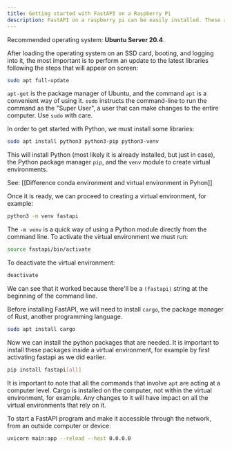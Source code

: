 ```yaml
---
title: Getting started with FastAPI on a Raspberry Pi
description: FastAPI on a raspberry pi can be easily installed. These are the steps to follow in order to have a smooth experience, including the installation of the Python tools required. 
---
```

Recommended operating system: **Ubuntu Server 20.4**. 

After loading the operating system on an SSD card, booting, and logging into it, the most important is to perform an update to the latest libraries following the steps that will appear on screen:

```bash
sudo apt full-update
```

``apt-get`` is the package manager of Ubuntu, and the command ``apt`` is a convenient way of using it. ``sudo`` instructs the command-line to run the command as the "Super User", a user that can make changes to the entire computer. Use ``sudo`` with care. 

In order to get started with Python, we must install some libraries:

```bash
sudo apt install python3 python3-pip python3-venv
```

This will install Python (most likely it is already installed, but just in case), the Python package manager ``pip``, and the ``venv`` module to create virtual environments. 

See: [[Difference conda environment and virtual environment in Pyhon]]

Once it is ready, we can proceed to creating a virtual environment, for example:

```bash
python3 -m venv fastapi
```

The ``-m venv`` is a quick way of using a Python module directly from the command line. To activate the virtual environment we must run:

```bash
source fastapi/bin/activate
```

To deactivate the virtual environment:
```bash
deactivate
```


We can see that it worked because there'll be a ``(fastapi)`` string at the beginning of the command line. 

Before installing FastAPI, we will need to install ``cargo``, the package manager of Rust, another programming language. 

```bash
sudo apt install cargo
```

Now we can install the python packages that are needed. It is important to install these packages inside a virtual environment, for example by first activating fastapi as we did earlier. 

```bash
pip install fastapi[all]
```

It is important to note that all the commands that involve ``apt`` are acting at a computer level. Cargo is installed on the computer, not within the virtual environment, for example. Any changes to it will have impact on all the virtual environments that rely on it. 

To start a FastAPI program and make it accessible through the network, from an outside computer or device:

```bash
uvicorn main:app --reload --host 0.0.0.0
```